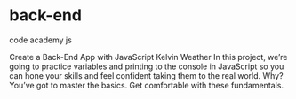 # back-end
code academy js 


Create a Back-End App with JavaScript
Kelvin Weather
In this project, we’re going to practice variables and printing to the console in JavaScript so you can hone your skills and feel confident taking them to the real world. Why? You’ve got to master the basics. Get comfortable with these fundamentals.

